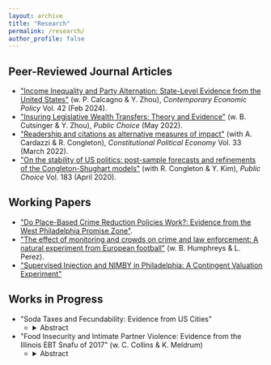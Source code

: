 ```yaml
---
layout: archive
title: "Research"
permalink: /research/
author_profile: false
---
```


## Peer-Reviewed Journal Articles
- ["Income Inequality and Party Alternation: State-Level Evidence from the United States"](https://doi.org/10.1111/coep.12641) (w. P. Calcagno & Y. Zhou),  <i>Contemporary Economic Policy</i> Vol. 42 (Feb 2024).
- ["Insuring Legislative Wealth Transfers: Theory and Evidence"](https://link.springer.com/article/10.1007/s11127-022-00975-5) (w. B. Cutsinger & Y. Zhou),  <i>Public Choice</i> (May 2022).
- ["Readership and citations as alternative measures of impact"](https://link.springer.com/article/10.1007/s10602-021-09333-x) (with A. Cardazzi & R. Congleton),  <i>Constitutional Political Economy</i> Vol. 33 (March 2022).
- ["On the stability of US politics: post-sample forecasts and refinements of the Congleton-Shughart models"](https://link.springer.com/article/10.1007/s11127-019-00689-1) (with R. Congleton & Y. Kim), <i>Public Choice</i> Vol. 183 (April 2020).


## Working Papers
- ["Do Place-Based Crime Reduction Policies Work?: Evidence from the West Philadelphia Promise Zone"](https://dx.doi.org/10.2139/ssrn.3956747).
- ["The effect of monitoring and crowds on crime and law enforcement: A natural experiment from European football"](https://researchrepository.wvu.edu/econ_working-papers/67/) (w. B. Humphreys & L. Perez).
- ["Supervised Injection and NIMBY in Philadelphia: A Contingent Valuation Experiment"](https://papers.ssrn.com/sol3/papers.cfm?abstract_id=4445547)

## Works in Progress

- "Soda Taxes and Fecundability: Evidence from US Cities"
  - <details><summary>Abstract</summary> This paper provides the first causal analysis of whether Sugar-Sweetened Beverage (SSB) taxes inadvertently led to increased fecundability within the population. I perform a synthetic control analysis using county-level natality data. Preliminary results forthcoming.</details>
- "Food Insecurity and Intimate Partner Violence: Evidence from the Illinois EBT Snafu of 2017" (w. C. Collins & K. Meldrum)
  - <details><summary>Abstract</summary> Intimate partner violence, colloquially referred to as ``domestic abuse'', affects millions of men, women, and children yearly in the United States. At the same time, millions of families in the United States face poverty and food insecurity, which are correlated with high rates of intimate partner violence. We exploit a random glitch in the Illinois EBT system that prevented Supplemental Nutrition Assistance Program (SNAP) benefits from being disbursed to 40,000 families in Illinois. We hypothesize that this will reduce intimate partner violence on days where benefits fail to renew, but increase it when benefits are restored in a large lump sum. We propose three different theoretical channels through which this may occur, based on previous literature. Preliminary results forthcoming.</details>  
